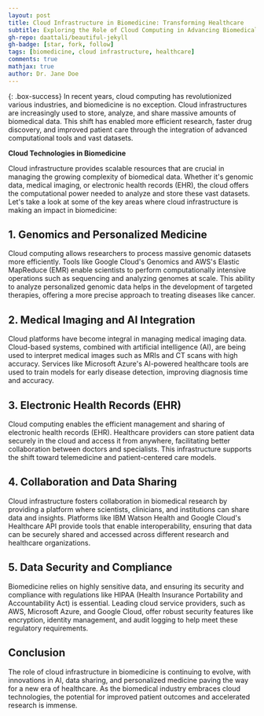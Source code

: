 ```yaml
---
layout: post
title: Cloud Infrastructure in Biomedicine: Transforming Healthcare
subtitle: Exploring the Role of Cloud Computing in Advancing Biomedical Research and Healthcare
gh-repo: daattali/beautiful-jekyll
gh-badge: [star, fork, follow]
tags: [biomedicine, cloud infrastructure, healthcare]
comments: true
mathjax: true
author: Dr. Jane Doe
---
```


{: .box-success}
In recent years, cloud computing has revolutionized various industries, and biomedicine is no exception. Cloud infrastructures are increasingly used to store, analyze, and share massive amounts of biomedical data. This shift has enabled more efficient research, faster drug discovery, and improved patient care through the integration of advanced computational tools and vast datasets.

**Cloud Technologies in Biomedicine**

Cloud infrastructure provides scalable resources that are crucial in managing the growing complexity of biomedical data. Whether it's genomic data, medical imaging, or electronic health records (EHR), the cloud offers the computational power needed to analyze and store these vast datasets. Let's take a look at some of the key areas where cloud infrastructure is making an impact in biomedicine:

## 1. **Genomics and Personalized Medicine**

Cloud computing allows researchers to process massive genomic datasets more efficiently. Tools like Google Cloud's Genomics and AWS's Elastic MapReduce (EMR) enable scientists to perform computationally intensive operations such as sequencing and analyzing genomes at scale. This ability to analyze personalized genomic data helps in the development of targeted therapies, offering a more precise approach to treating diseases like cancer.

## 2. **Medical Imaging and AI Integration**

Cloud platforms have become integral in managing medical imaging data. Cloud-based systems, combined with artificial intelligence (AI), are being used to interpret medical images such as MRIs and CT scans with high accuracy. Services like Microsoft Azure's AI-powered healthcare tools are used to train models for early disease detection, improving diagnosis time and accuracy.

## 3. **Electronic Health Records (EHR)**

Cloud computing enables the efficient management and sharing of electronic health records (EHR). Healthcare providers can store patient data securely in the cloud and access it from anywhere, facilitating better collaboration between doctors and specialists. This infrastructure supports the shift toward telemedicine and patient-centered care models.

## 4. **Collaboration and Data Sharing**

Cloud infrastructure fosters collaboration in biomedical research by providing a platform where scientists, clinicians, and institutions can share data and insights. Platforms like IBM Watson Health and Google Cloud's Healthcare API provide tools that enable interoperability, ensuring that data can be securely shared and accessed across different research and healthcare organizations.

## 5. **Data Security and Compliance**

Biomedicine relies on highly sensitive data, and ensuring its security and compliance with regulations like HIPAA (Health Insurance Portability and Accountability Act) is essential. Leading cloud service providers, such as AWS, Microsoft Azure, and Google Cloud, offer robust security features like encryption, identity management, and audit logging to help meet these regulatory requirements.

## Conclusion

The role of cloud infrastructure in biomedicine is continuing to evolve, with innovations in AI, data sharing, and personalized medicine paving the way for a new era of healthcare. As the biomedical industry embraces cloud technologies, the potential for improved patient outcomes and accelerated research is immense.

